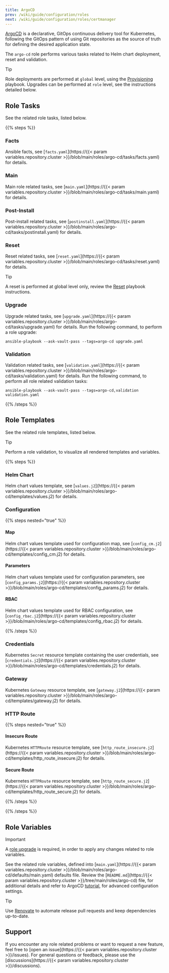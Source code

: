 ```yaml
---
title: ArgoCD
prev: /wiki/guide/configuration/roles
next: /wiki/guide/configuration/roles/certmanager
---
```


[ArgoCD](https://argo-cd.readthedocs.io/en/stable) is a declarative, GitOps continuous delivery tool for Kubernetes, following the GitOps pattern of using Git repositories as the source of truth for defining the desired application state.

The `argo-cd` role performs various tasks related to Helm chart deployment, reset and validation.

> [!TIP]
> Role deployments are performed at `global` level, using the [Provisioning](/k3s-cluster/wiki/guide/playbooks/provisioning) playbook. Upgrades can be performed at `role` level, see the instructions detailed below.

<!--more-->

## Role Tasks

See the related role tasks, listed below.

{{% steps %}}

### Facts

Ansible facts, see [`facts.yaml`](https://{{< param variables.repository.cluster >}}/blob/main/roles/argo-cd/tasks/facts.yaml) for details.

### Main

Main role related tasks, see [`main.yaml`](https://{{< param variables.repository.cluster >}}/blob/main/roles/argo-cd/tasks/main.yaml) for details.

### Post-Install

Post-install related tasks, see [`postinstall.yaml`](https://{{< param variables.repository.cluster >}}/blob/main/roles/argo-cd/tasks/postinstall.yaml) for details.

### Reset

Reset related tasks, see [`reset.yaml`](https://{{< param variables.repository.cluster >}}/blob/main/roles/argo-cd/tasks/reset.yaml) for details.

> [!TIP]
> A reset is performed at global level only, review the [Reset](/k3s-cluster/wiki/guide/playbooks/reset) playbook instructions.

### Upgrade

Upgrade related tasks, see [`upgrade.yaml`](https://{{< param variables.repository.cluster >}}/blob/main/roles/argo-cd/tasks/upgrade.yaml) for details. Run the following command, to perform a role upgrade:

```shell
ansible-playbook --ask-vault-pass --tags=argo-cd upgrade.yaml
```

### Validation

Validation related tasks, see [`validation.yaml`](https://{{< param variables.repository.cluster >}}/blob/main/roles/argo-cd/tasks/validation.yaml) for details. Run the following command, to perform all role related validation tasks:

```shell
ansible-playbook --ask-vault-pass --tags=argo-cd,validation validation.yaml
```

{{% /steps %}}

## Role Templates

See the related role templates, listed below.

> [!TIP]
> Perform a role validation, to visualize all rendered templates and variables.

{{% steps %}}

### Helm Chart

Helm chart values template, see [`values.j2`](https://{{< param variables.repository.cluster >}}/blob/main/roles/argo-cd/templates/values.j2) for details.

### Configuration

{{% steps nested="true" %}}

#### Map

Helm chart values template used for configuration map, see [`config_cm.j2`](https://{{< param variables.repository.cluster >}}/blob/main/roles/argo-cd/templates/config_cm.j2) for details.

#### Parameters

Helm chart values template used for configuration parameters, see [`config_params.j2`](https://{{< param variables.repository.cluster >}}/blob/main/roles/argo-cd/templates/config_params.j2) for details.

#### RBAC

Helm chart values template used for RBAC configuration, see [`config_rbac.j2`](https://{{< param variables.repository.cluster >}}/blob/main/roles/argo-cd/templates/config_rbac.j2) for details.

{{% /steps %}}

### Credentials

Kubernetes `Secret` resource template containing the user credentials, see [`credentials.j2`](https://{{< param variables.repository.cluster >}}/blob/main/roles/argo-cd/templates/credentials.j2) for details.

### Gateway

Kubernetes `Gateway` resource template, see [`gateway.j2`](https://{{< param variables.repository.cluster >}}/blob/main/roles/argo-cd/templates/gateway.j2) for details.

### HTTP Route

{{% steps nested="true" %}}

#### Insecure Route

Kubernetes `HTTPRoute` resource template, see [`http_route_insecure.j2`](https://{{< param variables.repository.cluster >}}/blob/main/roles/argo-cd/templates/http_route_insecure.j2) for details.

#### Secure Route

Kubernetes `HTTPRoute` resource template, see [`http_route_secure.j2`](https://{{< param variables.repository.cluster >}}/blob/main/roles/argo-cd/templates/http_route_secure.j2) for details.

{{% /steps %}}

{{% /steps %}}

## Role Variables

> [!IMPORTANT]
> A [role upgrade](/k3s-cluster/wiki/guide/configuration/roles/argocd/#upgrade) is required, in order to apply any changes related to role variables.

See the related role variables, defined into [`main.yaml`](https://{{< param variables.repository.cluster >}}/blob/main/roles/argo-cd/defaults/main.yaml) defaults file. Review the [`README.md`](https://{{< param variables.repository.cluster >}}/tree/main/roles/argo-cd) file, for additional details and refer to ArgoCD [tutorial](/k3s-cluster/tutorials/handbook/argocd), for advanced configuration settings.

> [!TIP]
> Use [Renovate](/k3s-cluster/tutorials/handbook/tools/#renovate) to automate release pull requests and keep dependencies up-to-date.

## Support

If you encounter any role related problems or want to request a new feature, feel free to [open an issue](https://{{< param variables.repository.cluster >}}/issues). For general questions or feedback, please use the [discussions](https://{{< param variables.repository.cluster >}}/discussions).
